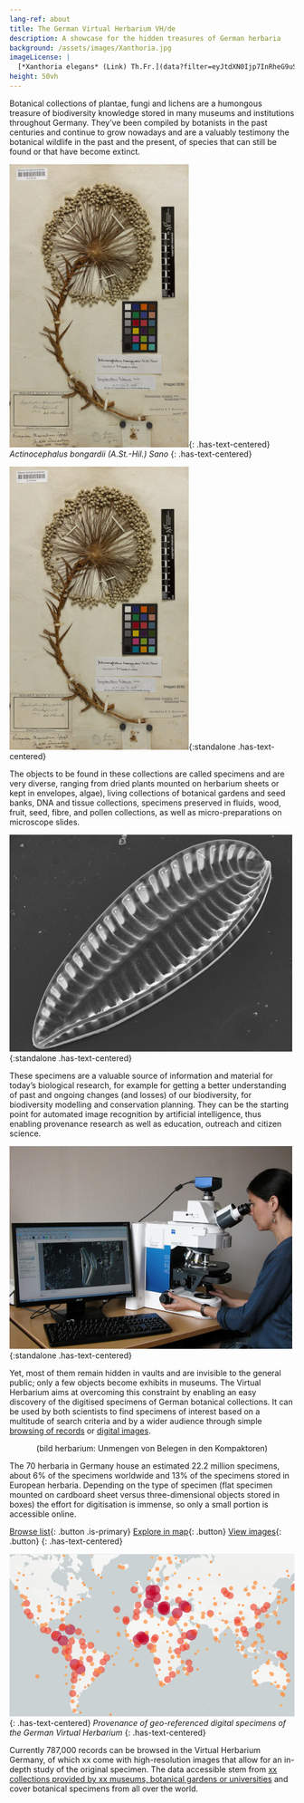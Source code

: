 ```yaml
---
lang-ref: about
title: The German Virtual Herbarium VH/de
description: A showcase for the hidden treasures of German herbaria
background: /assets/images/Xanthoria.jpg
imageLicense: |
  [*Xanthoria elegans* (Link) Th.Fr.](data?filter=eyJtdXN0Ijp7InRheG9uS2V5IjpbMjYwOTk2N119fQ) by [Dr. Robert Lücking](https://www.bgbm.org/en/staff/dr-robert-lucking)
height: 50vh
---
```


Botanical collections of plantae, fungi and lichens are a humongous treasure of biodiversity knowledge stored in many museums and institutions throughout Germany. They’ve been compiled by botanists in the past centuries and continue to grow nowadays and are a valuably testimony the botanical wildlife in the past and the present, of species that can still be found or that have become extinct.

[![Actinocephalus bongardii (A.St.-Hil.) Sano](/assets/images/Actinocephalus_bongardii.jpg)](/data?entity=2981268752&filter=eyJtdXN0Ijp7InRheG9uS2V5IjpbNTI4NzQyNV19fQ&view=TABLE){: .has-text-centered} 
<i>Actinocephalus bongardii (A.St.-Hil.) Sano</i>
{: .has-text-centered}

![](assets/images/Actinocephalus_bongardii.jpg){:standalone .has-text-centered}
 
The objects to be found in these collections are called specimens and are very diverse, ranging from dried plants mounted on herbarium sheets or kept in envelopes, algae), living collections of botanical gardens and seed banks, DNA and tissue collections, specimens preserved in fluids, wood, fruit, seed, fibre, and pollen collections, as well as micro-preparations on microscope slides. 

![Iconella splendida Ehrenb., photo by FG Diatomeen](assets/images/Iconella_splendida.jpg){:standalone .has-text-centered}

These specimens are a valuable source of information and material for today’s biological research, for example for getting a better understanding of past and ongoing changes (and losses) of our biodiversity, for biodiversity modelling and conservation planning. They can be the starting point for automated image recognition by artificial intelligence, thus enabling provenance research as well as education, outreach and citizen science.

![Researcher working on a scanning electron microscope, photo by FG Diatomeen](assets/images/Nelida_Abarca.jpg){:standalone .has-text-centered}

Yet, most of them remain hidden in vaults and are invisible to the general public; only a few objects become exhibits in museums. The Virtual Herbarium aims at overcoming this constraint by enabling an easy discovery of the digitised specimens of German botanical collections. It can be used by both scientists to find specimens of interest based on a multitude of search criteria and by a wider audience through simple [browsing of records](/data) or [digital images](/data?view=GALLERY).

<p style="text-align: center">(bild herbarium: Unmengen von Belegen in den Kompaktoren)</p>

The 70 herbaria in Germany house an estimated 22.2 million specimens, about 6% of the specimens worldwide and 13% of the specimens stored in European herbaria. Depending on the type of specimen (flat specimen mounted on cardboard sheet versus three-dimensional objects stored in boxes) the effort for digitisation is immense, so only a small portion is accessible online.

[Browse list](/data?view=TABLE){: .button .is-primary} [Explore in map](/data?view=MAP){: .button} [View images](/data?view=GALLERY){: .button}
{: .has-text-centered}

[![Provenance of geo-referenced digital specimens of the German Virtual Herbarium](/assets/images/map.png)](/data?view=MAP){: .has-text-centered} 
<i>Provenance of geo-referenced digital specimens of the German Virtual Herbarium</i>
{: .has-text-centered}

Currently <span data-ajax-url="https://api.gbif.org/v1/occurrence/search?networkKey=3aee7756-565e-4dc5-b22c-f997fbd7105c&limit=0">787,000</span> records can be browsed in the Virtual Herbarium Germany, of which <span data-ajax-url="https://api.gbif.org/v1/occurrence/search?mediaType=StillImage&networkKey=3aee7756-565e-4dc5-b22c-f997fbd7105c&limit=0">xx</span> come with high-resolution images that allow for an in-depth study of the original specimen. The data accessible stem from [<span data-ajax-url="https://api.gbif.org/v1/network/3aee7756-565e-4dc5-b22c-f997fbd7105c/constituents?limit=0">xx</span> collections provided by <span data-ajax-url="https://api.gbif.org/v1/network/3aee7756-565e-4dc5-b22c-f997fbd7105c/organization?limit=0">xx</span> museums, botanical gardens or universities](/data?view=DATASETS) and cover botanical specimens from all over the world.
